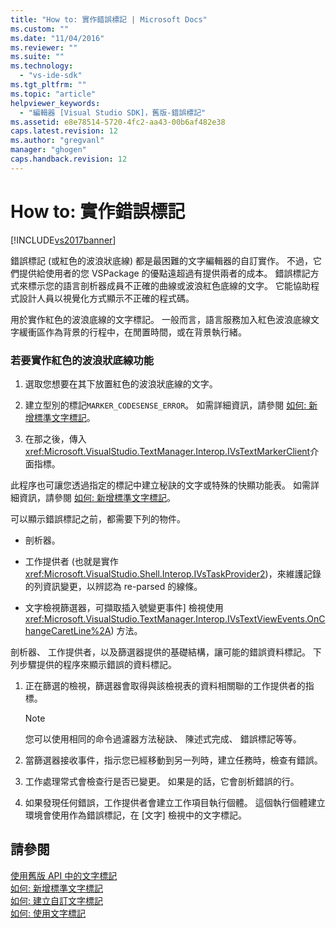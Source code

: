 ```yaml
---
title: "How to: 實作錯誤標記 | Microsoft Docs"
ms.custom: ""
ms.date: "11/04/2016"
ms.reviewer: ""
ms.suite: ""
ms.technology: 
  - "vs-ide-sdk"
ms.tgt_pltfrm: ""
ms.topic: "article"
helpviewer_keywords: 
  - "編輯器 [Visual Studio SDK]，舊版-錯誤標記"
ms.assetid: e8e78514-5720-4fc2-aa43-00b6af482e38
caps.latest.revision: 12
ms.author: "gregvanl"
manager: "ghogen"
caps.handback.revision: 12
---
```

# How to: 實作錯誤標記
[!INCLUDE[vs2017banner](../code-quality/includes/vs2017banner.md)]

錯誤標記 \(或紅色的波浪狀底線\) 都是最困難的文字編輯器的自訂實作。  不過，它們提供給使用者的您 VSPackage 的優點遠超過有提供兩者的成本。  錯誤標記方式來標示您的語言剖析器成員不正確的曲線或波浪紅色底線的文字。  它能協助程式設計人員以視覺化方式顯示不正確的程式碼。  
  
 用於實作紅色的波浪底線的文字標記。  一般而言，語言服務加入紅色波浪底線文字緩衝區作為背景的行程中，在閒置時間，或在背景執行緒。  
  
### 若要實作紅色的波浪狀底線功能  
  
1.  選取您想要在其下放置紅色的波浪狀底線的文字。  
  
2.  建立型別的標記`MARKER_CODESENSE_ERROR`。  如需詳細資訊，請參閱 [如何: 新增標準文字標記](../extensibility/how-to-add-standard-text-markers.md)。  
  
3.  在那之後，傳入<xref:Microsoft.VisualStudio.TextManager.Interop.IVsTextMarkerClient>介面指標。  
  
 此程序也可讓您透過指定的標記中建立秘訣的文字或特殊的快顯功能表。  如需詳細資訊，請參閱 [如何: 新增標準文字標記](../extensibility/how-to-add-standard-text-markers.md)。  
  
 可以顯示錯誤標記之前，都需要下列的物件。  
  
-   剖析器。  
  
-   工作提供者 \(也就是實作<xref:Microsoft.VisualStudio.Shell.Interop.IVsTaskProvider2>\)，來維護記錄的列資訊變更，以辨認為 re\-parsed 的線條。  
  
-   文字檢視篩選器，可擷取插入號變更事件\] 檢視使用<xref:Microsoft.VisualStudio.TextManager.Interop.IVsTextViewEvents.OnChangeCaretLine%2A>\) 方法。  
  
 剖析器、 工作提供者，以及篩選器提供的基礎結構，讓可能的錯誤資料標記。  下列步驟提供的程序來顯示錯誤的資料標記。  
  
1.  正在篩選的檢視，篩選器會取得與該檢視表的資料相關聯的工作提供者的指標。  
  
    > [!NOTE]
    >  您可以使用相同的命令過濾器方法秘訣、 陳述式完成、 錯誤標記等等。  
  
2.  當篩選器接收事件，指示您已經移動到另一列時，建立任務時，檢查有錯誤。  
  
3.  工作處理常式會檢查行是否已變更。  如果是的話，它會剖析錯誤的行。  
  
4.  如果發現任何錯誤，工作提供者會建立工作項目執行個體。  這個執行個體建立環境會使用作為錯誤標記，在 \[文字\] 檢視中的文字標記。  
  
## 請參閱  
 [使用舊版 API 中的文字標記](../extensibility/using-text-markers-with-the-legacy-api.md)   
 [如何: 新增標準文字標記](../extensibility/how-to-add-standard-text-markers.md)   
 [如何: 建立自訂文字標記](../extensibility/how-to-create-custom-text-markers.md)   
 [如何: 使用文字標記](../extensibility/how-to-use-text-markers.md)
